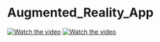 # Augmented_Reality_App
[![Watch the video](https://i.imgur.com/vKb2F1B.png)](https://github.com/udays22/Augmented_Reality_App/blob/master/final_5cb2c620a4cafb0013620a3b_931377.mp4)
[![Watch the video](https://i.imgur.com/vKb2F1B.png)](https://github.com/udays22/Augmented_Reality_App/blob/master/final_5cb2c6d444a5f40014634428_12028.mp4)
